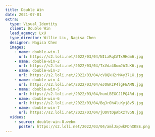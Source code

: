 ```yaml
---
title: Double Win
date: 2021-07-01
extra:
  type: Visual Identity
  client: Double Win
  lead_agency: LxU
  type_director: Willie Liu, Nagisa Chen
  designer: Nagisa Chen
  images:
    - name: double-win-1
      url: https://s2.loli.net/2022/03/04/NILaRqCATx9Hdm6.jpg
    - name: double-win-2
      url: https://s2.loli.net/2022/03/04/TxVda48omJAILK6.jpg
    - name: double-win-3
      url: https://s2.loli.net/2022/03/04/cV8QkH2rM4y37LX.jpg
    - name: double-win-4
      url: https://s2.loli.net/2022/03/04/eJOGKzP4lgFEAMN.jpg
    - name: double-win-5
      url: https://s2.loli.net/2022/03/04/hunLBEGCJ1PQ4Rd.jpg
    - name: double-win-6
      url: https://s2.loli.net/2022/03/04/BqJrOh4luKyj8v5.jpg
    - name: double-win-7
      url: https://s2.loli.net/2022/03/04/jUOVtDpAbXzTvGN.jpg
  videos:
    - source: double-win-8.webm
      poster: https://s2.loli.net/2022/03/04/amlJxpwkPDnXK8E.png
---
```

